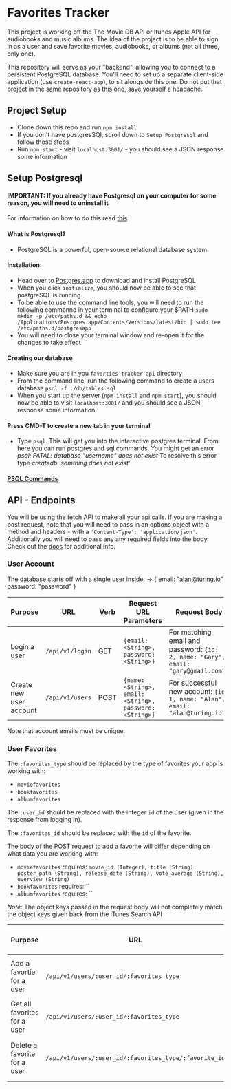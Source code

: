 # Favorites Tracker

This project is working off the The Movie DB API or Itunes Apple API for audiobooks and music albums. The idea of the project is to be able to sign in as a user and save favorite movies, audiobooks, or albums (not all three, only one).

This repository will serve as your "backend", allowing you to connect to a persistent PostgreSQL database. You'll need to set up a separate client-side application (use `create-react-app`), to sit alongside this one. Do not put that project in the same repository as this one, save yourself a headache.

## Project Setup

* Clone down this repo and run `npm install`
* If you don't have postgresSQl, scroll down to `Setup Postgresql` and follow those steps
* Run `npm start` - visit `localhost:3001/` - you should see a JSON response some information

## Setup Postgresql

#### IMPORTANT: If you already have Postgresql on your computer for some reason, you will need to uninstall it
For information on how to do this read [this](https://postgresapp.com/documentation/remove.html)

#### What is Postgresql?
* PostgreSQL is a powerful, open-source relational database system

#### Installation:
* Head over to [Postgres.app](http://postgresapp.com/) to download and install PostgreSQL
* When you click `initialize`, you should now be able to see that postgreSQL is running
* To be able to use the command line tools, you will need to run the following commannd in your terminal to configure your $PATH `sudo mkdir -p /etc/paths.d && echo /Applications/Postgres.app/Contents/Versions/latest/bin | sudo tee /etc/paths.d/postgresapp`
* You will need to close your terminal window and re-open it for the changes to take effect
  
#### Creating our database
* Make sure you are in you `favorties-tracker-api` directory
* From the command line, run the following command to create a users database `psql -f ./db/tables.sql`
* When you start up the server (`npm install` and `npm start`), you should now be able to visit `localhost:3001/` and you should see a JSON response some information
  
#### Press CMD-T to create a new tab in your terminal
* Type `psql`. This will get you into the interactive postgres terminal. From here you can run postgres and sql commands. You might get an error *psql: FATAL: database "username" does not exist* To resolve this error type *createdb 'somthing does not exist'*

#### [PSQL Commands](http://postgresguide.com/utilities/psql.html)

## API - Endpoints

You will be using the fetch API to make all your api calls. If you are making a post request, note that you will need to pass in an options object with a method and headers - with a `'Content-Type': 'application/json'`. Additionally you will need to pass any any required fields into the body. Check out the [docs](https://developer.mozilla.org/en-US/docs/Web/API/Fetch_API) for additional info.

### User Account

The database starts off with a single user inside. -> { email: "alan@turing.io" password: "password" }

| Purpose | URL | Verb | Request URL Parameters | Request Body | Sample Success Response |
|----|----|----|----|----|----|
| Login a user |`/api/v1/login`| GET | `{email: <String>, password: <String>}` | For matching email and password: `{id: 2, name: "Gary", email: "gary@gmail.com"}` |
| Create new user account |`/api/v1/users`| POST | `{name: <String>, email: <String>, password: <String>}` | For successful new account: `{id: 1, name: "Alan", email: "alan@turing.io"}` |

Note that account emails must be unique.

### User Favorites

The `:favorites_type` should be replaced by the type of favorites your app is working with:

* `moviefavorites`
* `bookfavorites`
* `albumfavorites`

The `:user_id` should be replaced with the integer `id` of the user (given in the response from logging in).

The `:favorites_id` should be replaced with the `id` of the favorite.

The body of the POST request to add a favorite will differ depending on what data you are working with:

* `moviefavorites` requires: `movie_id (Integer), title (String), poster_path (String), release_date (String), vote_average (String), overview (String)`
* `bookfavorites` requires: ``
* `albumfavorites` requires: ``

*Note:* The object keys passed in the request body will not completely match the object keys given back from the iTunes Search API

| Purpose | URL | Verb | Request URL Parameters | Request Body | Sample Success Response |
|----|----|----|----|----|----|
| Add a favortie for a user | `/api/v1/users/:user_id/:favorites_type` | POST | `{see above for information to include in this object}` | `{}` |
| Get all favorites for a user | `/api/v1/users/:user_id/:favorites_type` | GET | none | `{favorites: [array of favorites]}` |
| Delete a favorite for a user | `/api/v1/users/:user_id/:favorites_type/:favorite_id` | DELETE | none | 204 status code, no response body content |

